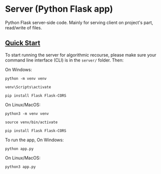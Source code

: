 # Server (Python Flask app)

Python Flask server-side code.
Mainly for serving client on project's part, read/write of files.


## [Quick Start](#quick-start)

To start running the server for algorithmic recourse, please make sure your command line interface (CLI) is in the `server/` folder. Then:

On Windows:
```
python -m venv venv

venv\Scripts\activate

pip install Flask Flask-CORS
```

On Linux/MacOS:
```
python3 -m venv venv

source venv/bin/activate

pip install Flask Flask-CORS
```

To run the app, 
On Windows:
```
python app.py
```

On Linux/MacOS:
```
python3 app.py
```